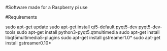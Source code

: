 #Software made for a Raspberry pi use

#Requirements

sudo apt-get update
sudo apt-get install qt5-default pyqt5-dev pyqt5-dev-tools
sudo apt-get install python3-pyqt5.qtmultimedia
sudo apt-get install libqt5multimedia5-plugins
sudo apt-get install gstreamer1.0*
sudo apt-get install gstreamer0.10*
